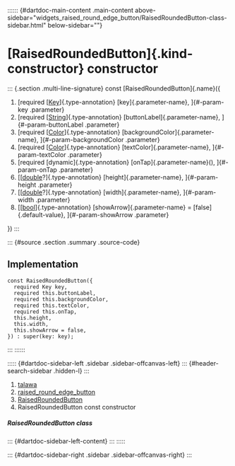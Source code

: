 :::::: {#dartdoc-main-content .main-content above-sidebar="widgets_raised_round_edge_button/RaisedRoundedButton-class-sidebar.html" below-sidebar=""}
<div>

# [RaisedRoundedButton]{.kind-constructor} constructor

</div>

::: {.section .multi-line-signature}
const [RaisedRoundedButton]{.name}({

1.  [required
    [[Key](https://api.flutter.dev/flutter/foundation/Key-class.html)]{.type-annotation}
    [key]{.parameter-name}, ]{#-param-key .parameter}
2.  [required
    [[String](https://api.flutter.dev/flutter/dart-core/String-class.html)]{.type-annotation}
    [buttonLabel]{.parameter-name}, ]{#-param-buttonLabel .parameter}
3.  [required
    [[Color](https://api.flutter.dev/flutter/painting/Color-class.html)]{.type-annotation}
    [backgroundColor]{.parameter-name}, ]{#-param-backgroundColor
    .parameter}
4.  [required
    [[Color](https://api.flutter.dev/flutter/painting/Color-class.html)]{.type-annotation}
    [textColor]{.parameter-name}, ]{#-param-textColor .parameter}
5.  [required [dynamic]{.type-annotation} [onTap]{.parameter-name}(),
    ]{#-param-onTap .parameter}
6.  [[[double](https://api.flutter.dev/flutter/dart-core/double-class.html)?]{.type-annotation}
    [height]{.parameter-name}, ]{#-param-height .parameter}
7.  [[[double](https://api.flutter.dev/flutter/dart-core/double-class.html)?]{.type-annotation}
    [width]{.parameter-name}, ]{#-param-width .parameter}
8.  [[[bool](https://api.flutter.dev/flutter/dart-core/bool-class.html)]{.type-annotation}
    [showArrow]{.parameter-name} = [false]{.default-value},
    ]{#-param-showArrow .parameter}

})
:::

::: {#source .section .summary .source-code}
## Implementation

``` language-dart
const RaisedRoundedButton({
  required Key key,
  required this.buttonLabel,
  required this.backgroundColor,
  required this.textColor,
  required this.onTap,
  this.height,
  this.width,
  this.showArrow = false,
}) : super(key: key);
```
:::
::::::

::::: {#dartdoc-sidebar-left .sidebar .sidebar-offcanvas-left}
::: {#header-search-sidebar .hidden-l}
:::

1.  [talawa](../../index.html)
2.  [raised_round_edge_button](../../widgets_raised_round_edge_button/)
3.  [RaisedRoundedButton](../../widgets_raised_round_edge_button/RaisedRoundedButton-class.html)
4.  RaisedRoundedButton const constructor

##### RaisedRoundedButton class

::: {#dartdoc-sidebar-left-content}
:::
:::::

::: {#dartdoc-sidebar-right .sidebar .sidebar-offcanvas-right}
:::
